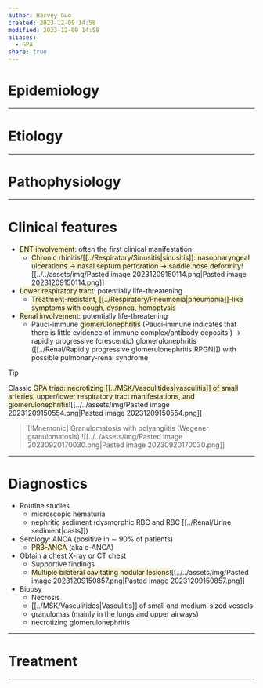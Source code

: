 ```yaml
---
author: Harvey Guo
created: 2023-12-09 14:58
modified: 2023-12-09 14:58
aliases:
  - GPA
share: true
---
```

# Epidemiology


---
# Etiology


---
# Pathophysiology


---
# Clinical features
- <span style="background:rgba(240, 200, 0, 0.2)">ENT involvement</span>: often the first clinical manifestation
	- <span style="background:rgba(240, 200, 0, 0.2)">Chronic rhinitis/[[../Respiratory/Sinusitis|sinusitis]]: nasopharyngeal ulcerations → nasal septum perforation → saddle nose deformity</span>![[../../assets/img/Pasted image 20231209150114.png|Pasted image 20231209150114.png]]
- <span style="background:rgba(240, 200, 0, 0.2)">Lower respiratory tract</span>: potentially life-threatening
	- <span style="background:rgba(240, 200, 0, 0.2)">Treatment-resistant, [[../Respiratory/Pneumonia|pneumonia]]-like symptoms with cough, dyspnea, hemoptysis</span>
- <span style="background:rgba(240, 200, 0, 0.2)">Renal involvement</span>: potentially life-threatening
	- Pauci-immune <span style="background:rgba(240, 200, 0, 0.2)">glomerulonephritis</span> (Pauci‑immune indicates that there is little evidence of immune complex/antibody deposits.) → rapidly progressive (crescentic) glomerulonephritis ([[../Renal/Rapidly progressive glomerulonephritis|RPGN]]) with possible pulmonary-renal syndrome

>[!tip] 
>Classic <span style="background:rgba(240, 200, 0, 0.2)">GPA triad: necrotizing [[../MSK/Vasculitides|vasculitis]] of small arteries, upper/lower respiratory tract manifestations, and glomerulonephritis</span>![[../../assets/img/Pasted image 20231209150554.png|Pasted image 20231209150554.png]]


>[!Mnemonic] Granulomatosis with polyangiitis (Wegener granulomatosis)
>![[../../assets/img/Pasted image 20230920170030.png|Pasted image 20230920170030.png]]

---
# Diagnostics
- Routine studies
	- microscopic hematuria
	- nephritic sediment (dysmorphic RBC and RBC [[../Renal/Urine sediment|casts]])
- Serology: ANCA (positive in ∼ 90% of patients) 
	- <span style="background:rgba(240, 200, 0, 0.2)">PR3-ANCA</span> (aka c-ANCA)
- Obtain a chest X-ray or CT chest
	- Supportive findings
	- <span style="background:rgba(240, 200, 0, 0.2)">Multiple bilateral cavitating nodular lesions</span>![[../../assets/img/Pasted image 20231209150857.png|Pasted image 20231209150857.png]]
- Biopsy
	- Necrosis
	- [[../MSK/Vasculitides|Vasculitis]] of small and medium-sized vessels
	- granulomas (mainly in the lungs and upper airways)
	- necrotizing glomerulonephritis

---
# Treatment


---
